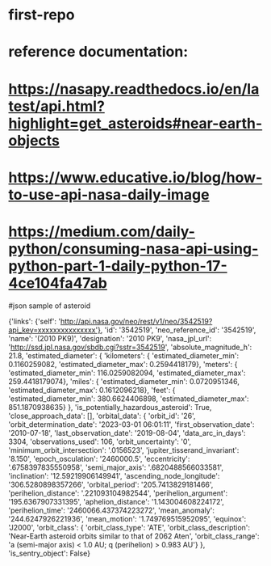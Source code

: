 # first-repo
# reference documentation:
# https://nasapy.readthedocs.io/en/latest/api.html?highlight=get_asteroids#near-earth-objects
# https://www.educative.io/blog/how-to-use-api-nasa-daily-image
# https://medium.com/daily-python/consuming-nasa-api-using-python-part-1-daily-python-17-4ce104fa47ab

#json sample of asteroid

{'links': 
	{'self': 'http://api.nasa.gov/neo/rest/v1/neo/3542519?api_key=xxxxxxxxxxxxxxx'},
	'id': '3542519',
	'neo_reference_id': '3542519',
	'name': '(2010 PK9)',
	 'designation': '2010 PK9',
	 'nasa_jpl_url': 'http://ssd.jpl.nasa.gov/sbdb.cgi?sstr=3542519',
	 'absolute_magnitude_h': 21.8,
	 'estimated_diameter': {
		'kilometers': {
			'estimated_diameter_min': 0.1160259082,
			'estimated_diameter_max': 0.2594418179},
		'meters': {
			'estimated_diameter_min': 116.0259082094,
			'estimated_diameter_max': 259.4418179074},
		'miles': {
			'estimated_diameter_min': 0.0720951346,
			'estimated_diameter_max': 0.1612096218},
		'feet': {
		'estimated_diameter_min': 380.6624406898,
		'estimated_diameter_max': 851.1870938635}
		},
	 'is_potentially_hazardous_asteroid': True,
	 'close_approach_data': [],
	 'orbital_data': {
		'orbit_id': '26',
		'orbit_determination_date': '2023-03-01 06:01:11',
		'first_observation_date': '2010-07-18',
		'last_observation_date': '2019-08-04',
		'data_arc_in_days': 3304,
		'observations_used': 106,
		'orbit_uncertainty': '0',
		'minimum_orbit_intersection': '.0156523',
		'jupiter_tisserand_invariant': '8.150',
		'epoch_osculation': '2460000.5',
		'eccentricity': '.6758397835550958',
		'semi_major_axis': '.6820488566033581',
		'inclination': '12.59219906149941',
		'ascending_node_longitude': '306.5280898357266',
		'orbital_period': '205.7413829181466',
		'perihelion_distance': '.221093104982544',
		'perihelion_argument': '195.6367907331395',
		'aphelion_distance': '1.143004608224172',
		'perihelion_time': '2460066.437374223272',
		'mean_anomaly': '244.6247926221936',
		'mean_motion': '1.749769515952095',
		'equinox': 'J2000',
		'orbit_class': {
			'orbit_class_type': 'ATE',
			'orbit_class_description': 'Near-Earth asteroid orbits similar to that of 2062 Aten',
			'orbit_class_range': 'a (semi-major axis) < 1.0 AU; q (perihelion) > 0.983 AU'}
	 },
	 'is_sentry_object': False}
